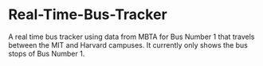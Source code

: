 # Real-Time-Bus-Tracker
A real time bus tracker using data from MBTA for Bus Number 1 that travels between the MIT and Harvard campuses. It currently only shows the bus stops of Bus Number 1.
